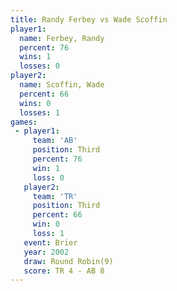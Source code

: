 ```yaml
---
title: Randy Ferbey vs Wade Scoffin
player1:             
  name: Ferbey, Randy
  percent: 76        
  wins: 1            
  losses: 0          
player2:             
  name: Scoffin, Wade
  percent: 66        
  wins: 0            
  losses: 1          
games:
 - player1:         
     team: 'AB'     
     position: Third
     percent: 76    
     win: 1         
     loss: 0        
   player2:         
     team: 'TR'     
     position: Third
     percent: 66    
     win: 0         
     loss: 1        
   event: Brier        
   year: 2002          
   draw: Round Robin(9)
   score: TR 4 - AB 8  
---
```

